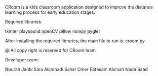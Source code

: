 CRoom is a kids classroom application designed to improve the distance learning process for early education stages.

Required libraries

tkinter
playsound
openCV
pillow
numpy
pyglet


After installing the required libraries, the main file to run is: croom.py

@ All copy right is reserved for CRoom team

Developer team:

Nourah Janbi
Sara Alahmadi 
Sahar Omer
Ebtesam Alomari
Nada Saad




